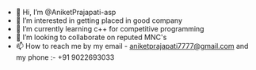 - 👋 Hi, I’m @AniketPrajapati-asp
- 👀 I’m interested in getting placed in good company
- 🌱 I’m currently learning c++ for competitive programming
- 💞️ I’m looking to collaborate on reputed MNC's
- 📫 How to reach me by my email - aniketprajapati7777@gmail.com and my phone :- +91 9022693033

<!---
AniketPrajapati-asp/AniketPrajapati-asp is a ✨ special ✨ repository because its `README.md` (this file) appears on your GitHub profile.
You can click the Preview link to take a look at your changes.
--->
